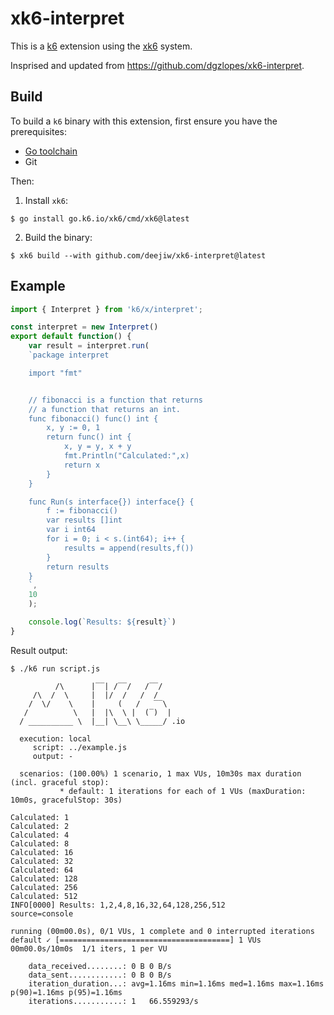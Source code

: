 # xk6-interpret

This is a [k6](https://k6.io) extension using the [xk6](https://github.com/grafana/xk6) system.

Insprised and updated from https://github.com/dgzlopes/xk6-interpret.

## Build

To build a `k6` binary with this extension, first ensure you have the prerequisites:

- [Go toolchain](https://go101.org/article/go-toolchain.html)
- Git

Then:

1. Install `xk6`:
  ```shell
  $ go install go.k6.io/xk6/cmd/xk6@latest
  ```

2. Build the binary:
  ```shell
  $ xk6 build --with github.com/deejiw/xk6-interpret@latest
  ```

## Example

```javascript
import { Interpret } from 'k6/x/interpret';

const interpret = new Interpret()
export default function() {
    var result = interpret.run(
    `package interpret

    import "fmt"


    // fibonacci is a function that returns
    // a function that returns an int.
    func fibonacci() func() int {
        x, y := 0, 1
        return func() int {
            x, y = y, x + y
            fmt.Println("Calculated:",x)
            return x
        }
    }

    func Run(s interface{}) interface{} {
        f := fibonacci()
        var results []int
        var i int64
        for i = 0; i < s.(int64); i++ {
            results = append(results,f())
        }
        return results
    }
    `,
    10
    );

    console.log(`Results: ${result}`)
}
```

Result output:

```
$ ./k6 run script.js

          /\      |‾‾| /‾‾/   /‾‾/
     /\  /  \     |  |/  /   /  /
    /  \/    \    |     (   /   ‾‾\
   /          \   |  |\  \ |  (‾)  |
  / __________ \  |__| \__\ \_____/ .io

  execution: local
     script: ../example.js
     output: -

  scenarios: (100.00%) 1 scenario, 1 max VUs, 10m30s max duration (incl. graceful stop):
           * default: 1 iterations for each of 1 VUs (maxDuration: 10m0s, gracefulStop: 30s)

Calculated: 1
Calculated: 2
Calculated: 4
Calculated: 8
Calculated: 16
Calculated: 32
Calculated: 64
Calculated: 128
Calculated: 256
Calculated: 512
INFO[0000] Results: 1,2,4,8,16,32,64,128,256,512         source=console

running (00m00.0s), 0/1 VUs, 1 complete and 0 interrupted iterations
default ✓ [======================================] 1 VUs  00m00.0s/10m0s  1/1 iters, 1 per VU

    data_received........: 0 B 0 B/s
    data_sent............: 0 B 0 B/s
    iteration_duration...: avg=1.16ms min=1.16ms med=1.16ms max=1.16ms p(90)=1.16ms p(95)=1.16ms
    iterations...........: 1   66.559293/s
```
